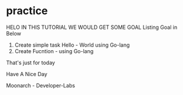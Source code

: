 # practice



HELO IN THIS TUTORIAL WE WOULD GET SOME GOAL
Listing Goal in Below 


1. Create simple task Hello - World using Go-lang 
2. Create Fucntion - using Go-lang

That's just for today 

Have A Nice Day

Moonarch - Developer-Labs
